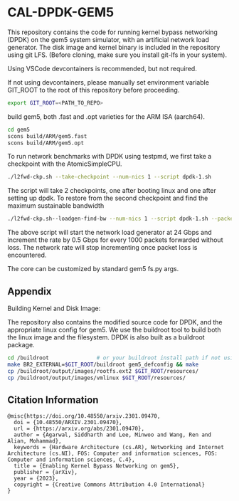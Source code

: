# CAL-DPDK-GEM5

This repository contains the code for running kernel bypass networking (DPDK) on the gem5 system simulator, with an artificial network load generator.
The disk image and kernel binary is included in the repository using git LFS. (Before cloning, make sure you install git-lfs in your system).

Using VSCode devcontainers is recommended, but not required.

If not using devcontainers, please manually set environment variable GIT_ROOT to the root of this repository before proceeding.

```bash
export GIT_ROOT=<PATH_TO_REPO>
```

build gem5, both .fast and .opt varieties for the ARM ISA (aarch64).

```bash
cd gem5
scons build/ARM/gem5.fast
scons build/ARM/gem5.opt
```

To run network benchmarks with DPDK using testpmd, we first take a checkpoint with the AtomicSimpleCPU.

```bash
./l2fwd-ckp.sh --take-checkpoint --num-nics 1 --script dpdk-1.sh
```

The script will take 2 checkpoints, one after booting linux and one after setting up dpdk. To restore from the second checkpoint and find the maximum sustainable bandwidth

```bash
./l2fwd-ckp.sh--loadgen-find-bw --num-nics 1 --script dpdk-1.sh --packet-rate 2150786 --packet-size=1514
```

The above script will start the network load generator at 24 Gbps and increment the rate by 0.5 Gbps for every 1000 packets forwarded without loss.
The network rate will stop incrementing once packet loss is encountered.

The core can be customized by standard gem5 fs.py args.

## Appendix

Building Kernel and Disk Image:

The repository also contains the modified source code for DPDK, and the appropriate linux config for gem5.
We use the buildroot tool to build both the linux image and the filesystem. DPDK is also built as a buildroot package.

```bash
cd /buildroot               # or your buildroot install path if not using the devcontainer
make BR2_EXTERNAL=$GIT_ROOT/buildroot gem5_defconfig && make
cp /buildroot/output/images/rootfs.ext2 $GIT_ROOT/resources/
cp /buildroot/output/images/vmlinux $GIT_ROOT/resources/
```

## Citation Information

```
@misc{https://doi.org/10.48550/arxiv.2301.09470,
  doi = {10.48550/ARXIV.2301.09470},
  url = {https://arxiv.org/abs/2301.09470},
  author = {Agarwal, Siddharth and Lee, Minwoo and Wang, Ren and Alian, Mohammad},
  keywords = {Hardware Architecture (cs.AR), Networking and Internet Architecture (cs.NI), FOS: Computer and information sciences, FOS: Computer and information sciences, C.4},
  title = {Enabling Kernel Bypass Networking on gem5},
  publisher = {arXiv},
  year = {2023},
  copyright = {Creative Commons Attribution 4.0 International}
}
```
